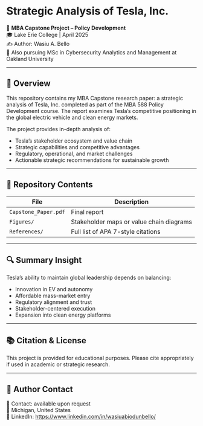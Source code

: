 # Strategic Analysis of Tesla, Inc.

📘 **MBA Capstone Project – Policy Development**  
🎓 Lake Erie College | April 2025  
✍️ Author: Wasiu A. Bello  
🧠 Also pursuing MSc in Cybersecurity Analytics and Management at Oakland University  

---

## 📄 Overview

This repository contains my MBA Capstone research paper: a strategic analysis of Tesla, Inc. completed as part of the MBA 588 Policy Development course. The report examines Tesla’s competitive positioning in the global electric vehicle and clean energy markets.

The project provides in-depth analysis of:
- Tesla’s stakeholder ecosystem and value chain
- Strategic capabilities and competitive advantages
- Regulatory, operational, and market challenges
- Actionable strategic recommendations for sustainable growth

---

## 📂 Repository Contents

| File | Description |
|------|-------------|
| `Capstone_Paper.pdf` | Final report |
| `Figures/` | Stakeholder maps or value chain diagrams |
| `References/` | Full list of APA 7-style citations |

---

## 🔍 Summary Insight

Tesla’s ability to maintain global leadership depends on balancing:
- Innovation in EV and autonomy
- Affordable mass-market entry
- Regulatory alignment and trust
- Stakeholder-centered execution
- Expansion into clean energy platforms

---

## 📚 Citation & License

This project is provided for educational purposes. Please cite appropriately if used in academic or strategic research.

---

## 🔗 Author Contact

📨 Contact: available upon request  
📍 Michigan, United States  
🔗 LinkedIn: https://www.linkedin.com/in/wasiuabiodunbello/
